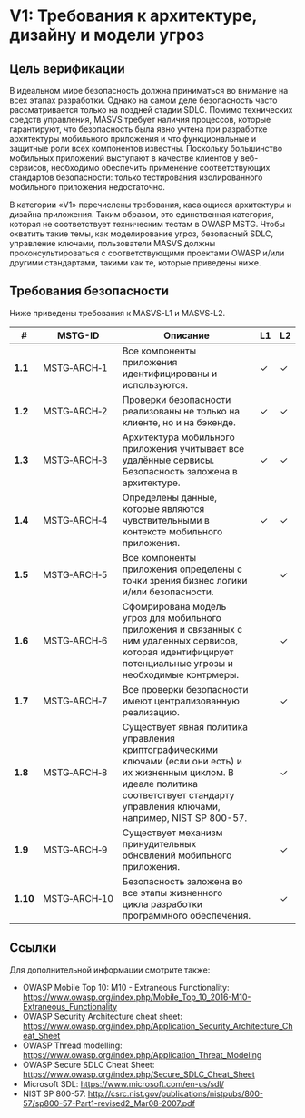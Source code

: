 # V1: Требования к архитектуре, дизайну и модели угроз

## Цель верификации

В идеальном мире безопасность должна приниматься во внимание на всех этапах разработки. Однако на самом деле безопасность часто рассматривается только на поздней стадии SDLC. Помимо технических средств управления, MASVS требует наличия процессов, которые гарантируют, что безопасность была явно учтена при разработке архитектуры мобильного приложения и что функциональные и защитные роли всех компонентов известны. Поскольку большинство мобильных приложений выступают в качестве клиентов у веб-сервисов, необходимо обеспечить применение соответствующих стандартов безопасности: только тестирования изолированного мобильного приложения недостаточно.

В категории «V1» перечислены требования, касающиеся архитектуры и дизайна приложения. Таким образом, это единственная категория, которая не соответствует техническим тестам в OWASP MSTG. Чтобы охватить такие темы, как моделирование угроз, безопасный SDLC, управление ключами, пользователи MASVS должны проконсультироваться с соответствующими проектами OWASP и/или другими стандартами, такими как те, которые приведены ниже.

<div style="page-break-after: always;"></div>

## Требования безопасности

Ниже приведены требования к MASVS-L1 и MASVS-L2.

| # | MSTG-ID | Описание | L1 | L2 |
| --- | --- | --- | --- | --- |
| **1.1** | MSTG‑ARCH‑1 | Все компоненты приложения идентифицированы и используются. | ✓ | ✓ |
| **1.2** | MSTG‑ARCH‑2 | Проверки безопасности реализованы не только на клиенте, но и на бэкенде. | ✓ | ✓ |
| **1.3** | MSTG‑ARCH‑3 | Архитектура мобильного приложения учитывает все удалённые сервисы. Безопасность заложена в архитектуре.| ✓ | ✓ |
| **1.4** | MSTG‑ARCH‑4 | Определены данные, которые являются чувствительными в контексте мобильного приложения. | ✓ | ✓ |
| **1.5** | MSTG‑ARCH‑5 | Все компоненты приложения определены с точки зрения бизнес логики и/или безопасности. |   | ✓ |
| **1.6** | MSTG‑ARCH‑6 | Сфомрирована модель угроз для мобильного приложения и связанных с ним удаленных сервисов, которая идентифицирует потенциальные угрозы и необходимые контрмеры. |   | ✓ |
| **1.7** | MSTG‑ARCH‑7 | Все проверки безопасности имеют централизованную реализацию. |   | ✓ |
| **1.8** | MSTG‑ARCH‑8 | Существует явная политика управления криптографическими ключами (если они есть) и их жизненным циклом. В идеале политика соответствует стандарту управления ключами, например, NIST SP 800-57. |   | ✓ |
| **1.9** | MSTG‑ARCH‑9 | Существует механизм принудительных обновлений мобильного приложения. |   | ✓ |
| **1.10** | MSTG‑ARCH‑10 | Безопасность заложена во все этапы жизненного цикла разработки программного обеспечения. |   | ✓ |

## Ссылки

Для дополнительной информации смотрите также:

- OWASP Mobile Top 10: M10 - Extraneous Functionality: <https://www.owasp.org/index.php/Mobile_Top_10_2016-M10-Extraneous_Functionality>
- OWASP Security Architecture cheat sheet: <https://www.owasp.org/index.php/Application_Security_Architecture_Cheat_Sheet>
- OWASP Thread modelling: <https://www.owasp.org/index.php/Application_Threat_Modeling>
- OWASP Secure SDLC Cheat Sheet: <https://www.owasp.org/index.php/Secure_SDLC_Cheat_Sheet>
- Microsoft SDL: <https://www.microsoft.com/en-us/sdl/>
- NIST SP 800-57: <http://csrc.nist.gov/publications/nistpubs/800-57/sp800-57-Part1-revised2_Mar08-2007.pdf>
